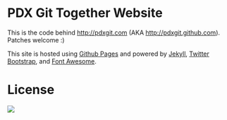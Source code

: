 # PDX Git Together Website

This is the code behind http://pdxgit.com (AKA http://pdxgit.github.com). Patches welcome :)

This site is hosted using [Github Pages][4] and powered by [Jekyll][1], [Twitter Bootstrap][2], and [Font Awesome][3].


# License

<a href="http://creativecommons.org/licenses/by-nc-sa/3.0/legalcode">
<img src="http://i.creativecommons.org/l/by-nc-sa/3.0/88x31.png">
</a>

[1]: http://jekyllrb.com
[2]: http://twitter.github.com/bootstrap/
[3]: http://fortawesome.github.com/Font-Awesome/
[4]: http://pages.github.com

